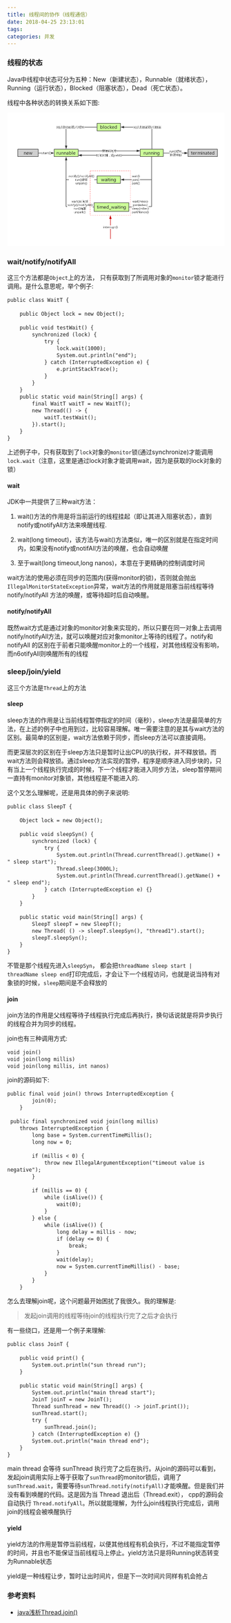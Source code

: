 ```yaml
---
title: 线程间的协作（线程通信）
date: 2018-04-25 23:13:01
tags:
categories: 并发
---
```


###  线程的状态

Java中线程中状态可分为五种：New（新建状态），Runnable（就绪状态），Running（运行状态），Blocked（阻塞状态），Dead（死亡状态）。

线程中各种状态的转换关系如下图:

![](/images/thread_status.png)


### wait/notify/notifyAll

这三个方法都是`Object`上的方法， 只有获取到了所调用对象的`monitor`锁才能进行调用。是什么意思呢，举个例子:
```
public class WaitT {

    public Object lock = new Object();

    public void testWait() {
        synchronized (lock) {
            try {
                lock.wait(1000);
                System.out.println("end");
            } catch (InterruptedException e) {
                e.printStackTrace();
            }
        }
    }
    public static void main(String[] args) {
        final WaitT waitT = new WaitT();
        new Thread(() -> {
            waitT.testWait();
        }).start();
    }
}
```

上述例子中，只有获取到了`lock`对象的`monitor`锁(通过synchronize)才能调用`lock.wait`（注意，这里是通过lock对象才能调用wait，因为是获取的lock对象的锁）

#### wait

JDK中一共提供了三种wait方法：

1. wait()方法的作用是将当前运行的线程挂起（即让其进入阻塞状态），直到notify或notifyAll方法来唤醒线程.

2. wait(long timeout)，该方法与wait()方法类似，唯一的区别就是在指定时间内，如果没有notify或notifAll方法的唤醒，也会自动唤醒

3. 至于wait(long timeout,long nanos)，本意在于更精确的控制调度时间

wait方法的使用必须在同步的范围内(获得monitor的锁)，否则就会抛出`IllegalMonitorStateException`异常，wait方法的作用就是阻塞当前线程等待notify/notifyAll
方法的唤醒，或等待超时后自动唤醒。

#### notify/notifyAll

既然wait方式是通过对象的monitor对象来实现的，所以只要在同一对象上去调用notify/notifyAll方法，就可以唤醒对应对象monitor上等待的线程了。notify和notifyAll
的区别在于前者只能唤醒monitor上的一个线程，对其他线程没有影响，而n6otifyAll则唤醒所有的线程


### sleep/join/yield
这三个方法是`Thread`上的方法

#### sleep

sleep方法的作用是让当前线程暂停指定的时间（毫秒），sleep方法是最简单的方法，在上述的例子中也用到过，比较容易理解。唯一需要注意的是其与wait方法的区别。最简单的区别是，wait方法依赖于同步，而sleep方法可以直接调用。

而更深层次的区别在于sleep方法只是暂时让出CPU的执行权，并不释放锁。而wait方法则会释放锁。通过sleep方法实现的暂停，程序是顺序进入同步块的，只有当上一个线程执行完成的时候，下一个线程才能进入同步方法，sleep暂停期间一直持有monitor对象锁，其他线程是不能进入的.

这个又怎么理解呢，还是用具体的例子来说明:
```
public class SleepT {

    Object lock = new Object();

    public void sleepSyn() {
        synchronized (lock) {
            try {
                System.out.println(Thread.currentThread().getName() + " sleep start");
                Thread.sleep(3000L);
                System.out.println(Thread.currentThread().getName() + " sleep end");
            } catch (InterruptedException e) {}
        }
    }

    public static void main(String[] args) {
        SleepT sleepT = new SleepT();
        new Thread( () -> sleepT.sleepSyn(), "thread1").start();
        sleepT.sleepSyn();
    }
}
```

不管是那个线程先进入`sleepSyn`， 都会把`threadName sleep start | threadName sleep end`打印完成后，才会让下一个线程访问，也就是说当持有对象锁的时候，`sleep`期间是不会释放的



#### join

join方法的作用是父线程等待子线程执行完成后再执行，换句话说就是将异步执行的线程合并为同步的线程。

join也有三种调用方式:

``` 
void join()
void join(long millis)
void join(long millis, int nanos)
```

join的源码如下:

```
public final void join() throws InterruptedException {
        join(0);
    }

 public final synchronized void join(long millis)
    throws InterruptedException {
        long base = System.currentTimeMillis();
        long now = 0;

        if (millis < 0) {
            throw new IllegalArgumentException("timeout value is negative");
        }

        if (millis == 0) {
            while (isAlive()) {
                wait(0);
            }
        } else {
            while (isAlive()) {
                long delay = millis - now;
                if (delay <= 0) {
                    break;
                }
                wait(delay);
                now = System.currentTimeMillis() - base;
            }
        }
    }
```
怎么去理解join呢，这个问题最开始困扰了我很久。我的理解是:

> 发起join调用的线程等待join的线程执行完了之后才会执行

有一些绕口，还是用一个例子来理解:

```
public class JoinT {

    public void print() {
        System.out.println("sun thread run");
    }

    public static void main(String[] args) {
        System.out.println("main thread start");
        JoinT joinT = new JoinT();
        Thread sunThread = new Thread(() -> joinT.print());
        sunThread.start();
        try {
            sunThread.join();
        } catch (InterruptedException e) {}
        System.out.println("main thread end");
    }
}
```

main thread 会等待 sunThread 执行完了之后在执行。从join的源码可以看到，发起join调用实际上等于获取了`sunThread`的monitor锁后，调用了`sunThread.wait`，需要等待`sunThread.notify(notifyAll)`才能唤醒。但是我们并没有看到唤醒的代码。这是因为当 Thread 退出后（Thread.exit）， cpp的源码会自动执行 `Thread.notifyAll`。所以就能理解，为什么join线程执行完成后，调用join的线程会被唤醒执行




#### yield

yield方法的作用是暂停当前线程，以便其他线程有机会执行，不过不能指定暂停的时间，并且也不能保证当前线程马上停止。yield方法只是将Running状态转变为Runnable状态

yield是一种线程让步，暂时让出时间片，但是下一次时间片同样有机会抢占



### 参考资料

- [java浅析Thread.join()](https://www.cnblogs.com/huangzejun/p/7908898.html#p2)